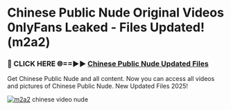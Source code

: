 # Chinese Public Nude Original Videos 0nlyFans Leaked - Files Updated! (m2a2)

<h3>🔴 CLICK HERE 🌐==►► <a href="https://tinyurl.com/yrmya6cz" rel="nofollow">Chinese Public Nude Updated Files</a></h3>

Get Chinese Public Nude and all content. Now you can access all videos and pictures of Chinese Public Nude. New Updated Files 2025!

[![m2a2](https://i.imgur.com/FMdXYCs.gif)](https://tinyurl.com/yrmya6cz)
chinese video nude